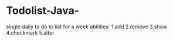 # Todolist-Java-

single daily to do to list for a week
abilities:
1.add
2.remove
3.show
4.checkmark
5.alter
